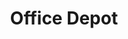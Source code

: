---
title: "Office Depot"
url: /virginia-beach/office-depot-virginia-beach-boulevard/
shop: Schreibwaren
---